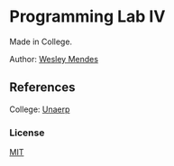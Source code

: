 # Programming Lab IV

Made in College.

Author: [Wesley Mendes](https://github.com/WesGtoX)

## References ##

College: [Unaerp](http://www.unaerp.br/)

### License ###

[MIT](LICENSE)